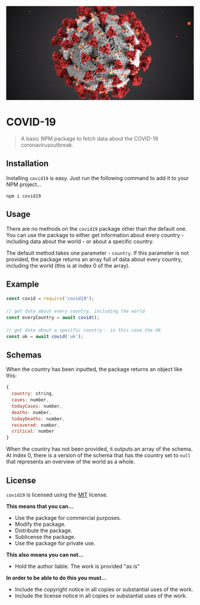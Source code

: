 <img src="coronavirus.jpg">

# COVID-19

> A basic NPM package to fetch data about the COVID-19 coronavirusoutbreak.

## Installation

Installing `covid19` is easy. Just run the following command to add it to your NPM project...

```
npm i covid19
```

## Usage

There are no methods on the `covid19` package other than the default one. You can use the package to either get information about every country - including data about the world - or about a specific country.

The default method takes one parameter - `country`. If this parameter is not provided, the package returns an array full of data about every country, including the world (this is at index 0 of the array).

## Example

```js
const covid = require('covid19');

// get data about every country, including the world
const everyCountry = await covid();

// get data about a specific country - in this case the UK
const uk = await covid('uk');
```

## Schemas

When the country has been inputted, the package returns an object like this:

```js
{
  country: string,
  cases: number,
  todayCases: number,
  deaths: number,
  todayDeaths: number,
  recovered: number,
  critical: number
}
```

When the country has not been provided, it outputs an array of the schema. At index 0, there is a version of the schema that has the country set to `null` that represents an overview of the world as a whole.

## License

`covid19` is licensed using the [MIT](LICENSE) license.

**This means that you can...**

- Use the package for commercial purposes.
- Modify the package.
- Distribute the package.
- Sublicense the package.
- Use the package for private use.

**This also means you can not...**

- Hold the author liable. The work is provided "as is"

**In order to be able to do this you must...**

- Include the copyright notice in all copies or substantial uses of the work.
- Include the license notice in all copies or substantial uses of the work.
